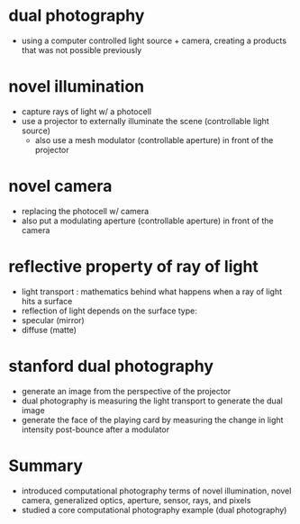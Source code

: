 # dual photography

- using a computer controlled light source + camera, creating a products that was not possible previously

# novel illumination
- capture rays of light w/ a photocell
- use a projector to externally illuminate the scene (controllable light source)
  - also use a mesh modulator (controllable aperture) in front of the projector

# novel camera
- replacing the photocell w/ camera
- also put a modulating aperture (controllable aperture) in front of the camera

# reflective property of ray of light
 - light transport : mathematics behind what happens when a ray of light hits a surface
 - reflection of light depends on the surface type:
  - specular (mirror)
  - diffuse (matte)

# stanford dual photography
- generate an image from the perspective of the projector
- dual photography is measuring the light transport to generate the dual image
- generate the face of the playing card by measuring the change in light intensity post-bounce after a modulator

# Summary
- introduced computational photography terms of novel illumination, novel camera, generalized optics, aperture, sensor, rays, and pixels
- studied a core computational photography example (dual photography)
